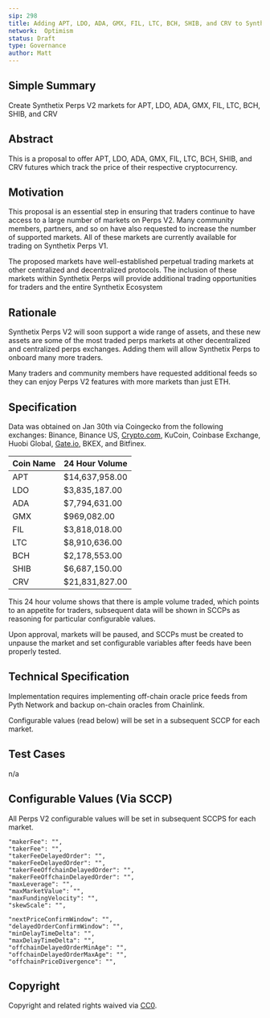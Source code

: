 ```yaml
---
sip: 298
title: Adding APT, LDO, ADA, GMX, FIL, LTC, BCH, SHIB, and CRV to Synthetix Perps V2
network:  Optimism
status: Draft
type: Governance
author: Matt
---
```


## Simple Summary

Create Synthetix Perps V2 markets for APT, LDO, ADA, GMX, FIL, LTC, BCH, SHIB, and CRV

## Abstract

This is a proposal to offer APT, LDO, ADA, GMX, FIL, LTC, BCH, SHIB, and CRV futures which track the price of their respective cryptocurrency.

## Motivation

This proposal is an essential step in ensuring that traders continue to have access to a large number of markets on Perps V2. Many community members, partners, and so on have also requested to increase the number of supported markets. All of these markets are currently available for trading on Synthetix Perps V1. 

The proposed markets have well-established perpetual trading markets at other centralized and decentralized protocols. The inclusion of these markets within Synthetix Perps will provide additional trading opportunities for traders and the entire Synthetix Ecosystem


## Rationale

Synthetix Perps V2 will soon support a wide range of assets, and these new assets are some of the most traded perps markets at other decentralized and centralized perps exchanges. Adding them will allow Synthetix Perps to onboard many more traders.

Many traders and community members have requested additional feeds so they can enjoy Perps V2 features with more markets than just ETH.

## Specification

Data was obtained on Jan 30th via Coingecko from the following exchanges: Binance, Binance US, [Crypto.com](http://Crypto.com), KuCoin, Coinbase Exchange, Huobi Global, [Gate.io](http://Gate.io), BKEX, and Bitfinex.

| Coin Name 	|  24 Hour Volume  |
|-----------	|----------------	|
| APT       	| $14,637,958.00 	|
| LDO       	|  $3,835,187.00 	|
| ADA       	|  $7,794,631.00 	| 
| GMX       	|    $969,082.00 	|
| FIL       	|  $3,818,018.00 	|
| LTC       	|  $8,910,636.00 	|
| BCH       	|  $2,178,553.00 	|
| SHIB      	|  $6,687,150.00 	|
| CRV       	|  $21,831,827.00 	|

This 24 hour volume shows that there is ample volume traded, which points to an appetite for traders, subsequent data will be shown in SCCPs as reasoning for particular configurable values.

Upon approval, markets will be paused, and SCCPs must be created to unpause the market and set configurable variables after feeds have been properly tested. 

## Technical Specification

Implementation requires implementing off-chain oracle price feeds from Pyth Network and backup on-chain oracles from Chainlink.

Configurable values (read below) will be set in a subsequent SCCP for each market.

## Test Cases

n/a

## Configurable Values (Via SCCP)

All Perps V2 configurable values will be set in subsequent SCCPS for each market.

    "makerFee": "",
    "takerFee": "",
    "takerFeeDelayedOrder": "",
    "makerFeeDelayedOrder": "",
    "takerFeeOffchainDelayedOrder": "",
    "makerFeeOffchainDelayedOrder": "",
    "maxLeverage": "",
    "maxMarketValue": "",
    "maxFundingVelocity": "",
    "skewScale": "",

    "nextPriceConfirmWindow": "",
    "delayedOrderConfirmWindow": "",
    "minDelayTimeDelta": "",
    "maxDelayTimeDelta": "",
    "offchainDelayedOrderMinAge": "",
    "offchainDelayedOrderMaxAge": "",
    "offchainPriceDivergence": "",

## Copyright

Copyright and related rights waived via [CC0](https://creativecommons.org/publicdomain/zero/1.0/).

